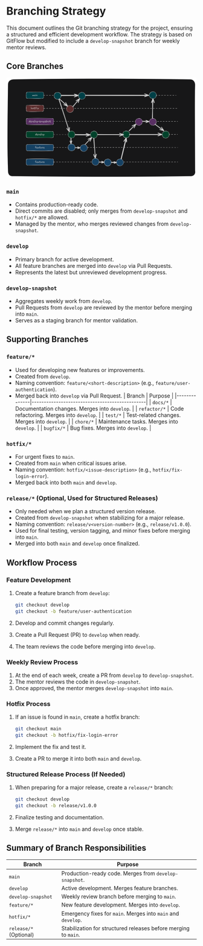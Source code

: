 # Branching Strategy

This document outlines the Git branching strategy for the project, ensuring a structured and efficient development
workflow. The strategy is based on GitFlow but modified to include a `develop-snapshot` branch for weekly mentor
reviews.

## Core Branches

![gitflow-workflow.png](../gitflow-workflow.png)

### `main`

- Contains production-ready code.
- Direct commits are disabled; only merges from `develop-snapshot` and `hotfix/*` are allowed.
- Managed by the mentor, who merges reviewed changes from `develop-snapshot`.

### `develop`

- Primary branch for active development.
- All feature branches are merged into `develop` via Pull Requests.
- Represents the latest but unreviewed development progress.

### `develop-snapshot`

- Aggregates weekly work from `develop`.
- Pull Requests from `develop` are reviewed by the mentor before merging into `main`.
- Serves as a staging branch for mentor validation.

## Supporting Branches

### `feature/*`

- Used for developing new features or improvements.
- Created from `develop`.
- Naming convention: `feature/<short-description>` (e.g., `feature/user-authentication`).
- Merged back into `develop` via Pull Request.
  | Branch | Purpose |
  |--------------|-----------------------------------------------|
  | `docs/*`     | Documentation changes. Merges into `develop`. |
  | `refactor/*` | Code refactoring. Merges into `develop`. |
  | `test/*`     | Test-related changes. Merges into `develop`. |
  | `chore/*`    | Maintenance tasks. Merges into `develop`. |
  | `bugfix/*`   | Bug fixes. Merges into `develop`. |

### `hotfix/*`

- For urgent fixes to `main`.
- Created from `main` when critical issues arise.
- Naming convention: `hotfix/<issue-description>` (e.g., `hotfix/fix-login-error`).
- Merged back into both `main` and `develop`.

### `release/*` (Optional, Used for Structured Releases)

- Only needed when we plan a structured version release.
- Created from `develop-snapshot` when stabilizing for a major release.
- Naming convention: `release/v<version-number>` (e.g., `release/v1.0.0`).
- Used for final testing, version tagging, and minor fixes before merging into `main`.
- Merged into both `main` and `develop` once finalized.

## Workflow Process

### **Feature Development**

1. Create a feature branch from `develop`:

   ```bash
   git checkout develop
   git checkout -b feature/user-authentication
   ```

2. Develop and commit changes regularly.
3. Create a Pull Request (PR) to `develop` when ready.
4. The team reviews the code before merging into `develop`.

### **Weekly Review Process**

1. At the end of each week, create a PR from `develop` to `develop-snapshot`.
2. The mentor reviews the code in `develop-snapshot`.
3. Once approved, the mentor merges `develop-snapshot` into `main`.

### **Hotfix Process**

1. If an issue is found in `main`, create a hotfix branch:

   ```bash
   git checkout main
   git checkout -b hotfix/fix-login-error
   ```
2. Implement the fix and test it.
3. Create a PR to merge it into both `main` and `develop`.

### **Structured Release Process (If Needed)**

1. When preparing for a major release, create a `release/*` branch:

   ```bash
   git checkout develop
   git checkout -b release/v1.0.0
   ```

2. Finalize testing and documentation.
3. Merge `release/*` into `main` and `develop` once stable.

## Summary of Branch Responsibilities

| Branch                 | Purpose                                                         |
|------------------------|-----------------------------------------------------------------|
| `main`                 | Production-ready code. Merges from `develop-snapshot`.          |
| `develop`              | Active development. Merges feature branches.                    |
| `develop-snapshot`     | Weekly review branch before merging to `main`.                  |
| `feature/*`            | New feature development. Merges into `develop`.                 |
| `hotfix/*`             | Emergency fixes for `main`. Merges into `main` and `develop`.   |
| `release/*` (Optional) | Stabilization for structured releases before merging to `main`. |

